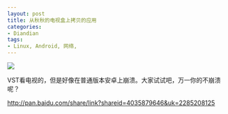 ```yaml
---
layout: post
title: 从秋秋的电视盒上拷贝的应用
categories:
- Diandian
tags:
- Linux, Android, 网络, 
---
```

<p class="edui-filter-align-center"><img src="http://m3.img.srcdd.com/farm5/d/2013/0809/23/DA59A8D1BE97331F5A49B0A5A21BB971_B500_900_315_163.JPEG" /><br /></p>
<p>VST看电视的，但是好像在普通版本安卓上崩溃。大家试试吧，万一你的不崩溃呢？ &nbsp;</p>
<p><a href="http://pan.baidu.com/share/link?shareid=4035879646&amp;uk=2285208125" target="_blank">http://pan.baidu.com/share/link?shareid=4035879646&amp;uk=2285208125</a><br /></p>